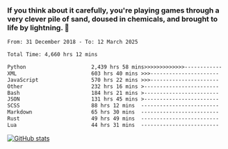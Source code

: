 ### If you think about it carefully, you're playing games through a very clever pile of sand, doused in chemicals, and brought to life by lightning.  👋


<!--START_SECTION:waka-->

```txt
From: 31 December 2018 - To: 12 March 2025

Total Time: 4,660 hrs 12 mins

Python                     2,439 hrs 58 mins>>>>>>>>>>>>>------------   52.36 %
XML                        603 hrs 40 mins >>>----------------------   12.96 %
JavaScript                 570 hrs 22 mins >>>----------------------   12.24 %
Other                      232 hrs 16 mins >------------------------   04.98 %
Bash                       184 hrs 21 mins >------------------------   03.96 %
JSON                       131 hrs 45 mins >------------------------   02.83 %
SCSS                       88 hrs 12 mins  -------------------------   01.89 %
Markdown                   65 hrs 30 mins  -------------------------   01.41 %
Rust                       49 hrs 49 mins  -------------------------   01.07 %
Lua                        44 hrs 31 mins  -------------------------   00.96 %
```

<!--END_SECTION:waka-->

[![GitHub stats](https://github-readme-stats.vercel.app/api?username=XenophonLXH&show_icons=true&theme=dark)](https://github.com/anuraghazra/github-readme-stats)

